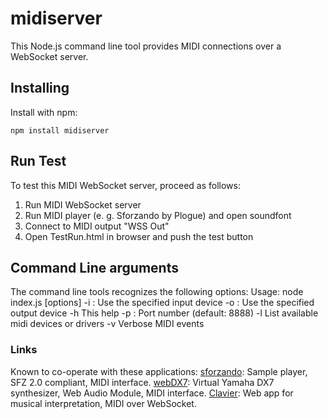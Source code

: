 # midiserver
 This Node.js command line tool provides MIDI connections over a WebSocket server.
 
 ## Installing
 Install with npm:
  ```
 npm install midiserver
 ```

## Run Test
To test this MIDI WebSocket server, proceed as follows:
1. Run MIDI WebSocket server
2. Run MIDI player (e. g. Sforzando by Plogue) and open soundfont
3. Connect to MIDI output "WSS Out"
4. Open TestRun.html in browser and push the test button

## Command Line arguments
The command line tools recognizes the following options:
  Usage: node index.js [options]
  -i <midi input>: Use the specified input device
  -o <midi output>: Use the specified output device
  -h This help
  -p <n>: Port number (default: 8888)
  -l List available midi devices or drivers
  -v Verbose MIDI events
 
### Links
Known to co-operate with these applications:
[sforzando](https://www.plogue.com/products/sforzando.html): Sample player, SFZ 2.0 compliant, MIDI interface.
[webDX7](https://www.webaudiomodules.org/wamsynths/webdx7/): Virtual Yamaha DX7 synthesizer, Web Audio Module, MIDI interface.
[Clavier](http://www.ursamedia.ch/clavier/): Web app for musical interpretation, MIDI over WebSocket.




 

